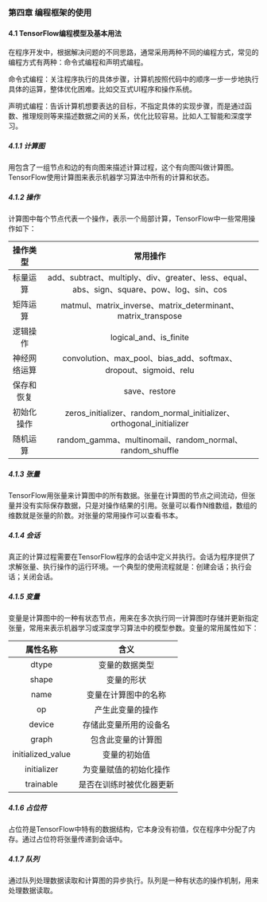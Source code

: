 ### 第四章 编程框架的使用

#### 4.1 TensorFlow编程模型及基本用法

​		在程序开发中，根据解决问题的不同思路，通常采用两种不同的编程方式，常见的编程方式有两种：命令式编程和声明式编程。

​		命令式编程：关注程序执行的具体步骤，计算机按照代码中的顺序一步一步地执行具体的运算，整体优化困难。比如交互式UI程序和操作系统。

​		声明式编程：告诉计算机想要表达的目标，不指定具体的实现步骤，而是通过函数、推理规则等来描述数据之间的关系，优化比较容易。比如人工智能和深度学习。

##### 4.1.1 计算图

​	用包含了一组节点和边的有向图来描述计算过程，这个有向图叫做计算图。TensorFlow使用计算图来表示机器学习算法中所有的计算和状态。

##### 4.1.2 操作

​		计算图中每个节点代表一个操作，表示一个局部计算，TensorFlow中一些常用操作如下：

|   操作类型   |                           常用操作                           |
| :----------: | :----------------------------------------------------------: |
|   标量运算   | add、subtract、multiply、div、greater、less、equal、abs、sign、square、pow、log、sin、cos |
|   矩阵运算   | matmul、matrix_inverse、matrix_determinant、matrix_transpose |
|   逻辑操作   |                    logical_and、is_finite                    |
| 神经网络运算 | convolution、max_pool、bias_add、softmax、dropout、sigmoid、relu |
|  保存和恢复  |                        save、restore                         |
|  初始化操作  | zeros_initializer、random_normal_initializer、orthogonal_initializer |
|   随机运算   |   random_gamma、multinomail、random_normal、random_shuffle   |

##### 4.1.3 张量

​		TensorFlow用张量来计算图中的所有数据。张量在计算图的节点之间流动，但张量并没有实际保存数据，只是对操作结果的引用。张量可以看作N维数组，数组的维数就是张量的阶数。对张量的常用操作可以查看书本。

##### 4.1.4 会话

​		真正的计算过程需要在TensorFlow程序的会话中定义并执行。会话为程序提供了求解张量、执行操作的运行环境。一个典型的使用流程就是：创建会话；执行会话；关闭会话。

##### 4.1.5 变量

​	变量是计算图中的一种有状态节点，用来在多次执行同一计算图时存储并更新指定张量，常用来表示机器学习或深度学习算法中的模型参数。变量的常用属性如下：

|     属性名称      |           含义           |
| :---------------: | :----------------------: |
|       dtype       |      变量的数据类型      |
|       shape       |        变量的形状        |
|       name        |   变量在计算图中的名称   |
|        op         |     产生此变量的操作     |
|      device       |  存储此变量所用的设备名  |
|       graph       |    包含此变量的计算图    |
| initialized_value |       变量的初始值       |
|    initializer    |  为变量赋值的初始化操作  |
|     trainable     | 是否在训练时被优化器更新 |

##### 4.1.6 占位符

​		占位符是TensorFlow中特有的数据结构，它本身没有初值，仅在程序中分配了内存。通过占位符将张量传递到会话中。

##### 4.1.7 队列

​		通过队列处理数据读取和计算图的异步执行。队列是一种有状态的操作机制，用来处理数据读取。

